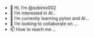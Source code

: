 - 👋 Hi, I’m @sobirov002
- 👀 I’m interested in AI..
- 🌱 I’m currently learning pyton and AI...
- 💞️ I’m looking to collaborate on ...
- 📫 How to reach me ...

<!---
sobirov002/sobirov002 is a ✨ special ✨ repository because its `README.md` (this file) appears on your GitHub profile.
You can click the Preview link to take a look at your changes.
--->
